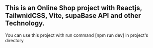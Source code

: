## This is an Online Shop project with Reactjs, TailwnidCSS, Vite, supaBase API and other Technology.

You can use this project with run command [npm run dev] in project's directory
